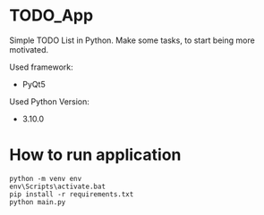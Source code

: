 # TODO_App

Simple TODO List in Python. Make some tasks, to start being more motivated.

Used framework:
- PyQt5

Used Python Version:
- 3.10.0

# How to run application
```
python -m venv env
env\Scripts\activate.bat
pip install -r requirements.txt
python main.py
```
